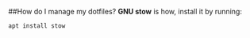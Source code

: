 ##How do I manage my dotfiles?
**GNU stow** is how, install it by running:
```
apt install stow
```
